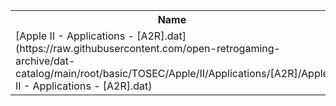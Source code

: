<table>
<tr><th>Name</th><th>Size</th></tr>
<tr><td>
[Apple II - Applications - [A2R].dat](https://raw.githubusercontent.com/open-retrogaming-archive/dat-catalog/main/root/basic/TOSEC/Apple/II/Applications/[A2R]/Apple II - Applications - [A2R].dat)
</td><td>76594</td></tr>
</table>
